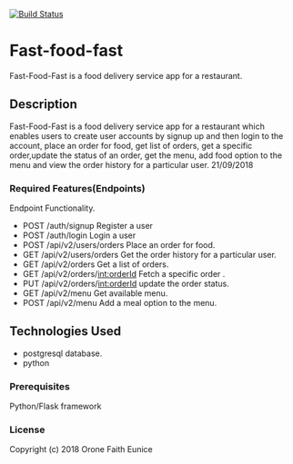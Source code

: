 [![Build Status](https://travis-ci.org/FaithOroone/Fast-food-fast.svg?branch=develop)](https://travis-ci.org/FaithOroone/Fast-food-fast)
# Fast-food-fast
Fast-Food-Fast is a food delivery service app for a restaurant.

## Description
Fast-Food-Fast is a food delivery service app for a restaurant which enables users
to create user accounts by signup up and then login to the account, place an order for food, get list of orders, get a specific order,update the status of an order, get the menu, add food option to the menu and view the order history  for a particular user.
21/09/2018

### Required Features(Endpoints)
Endpoint Functionality.

* POST /auth/signup Register a user
* POST /auth/login  Login a user
* POST /api/v2/users/orders Place an order for food.
* GET /api/v2/users/orders Get the order history for a particular user.
* GET /api/v2/orders Get a list of orders.
* GET /api/v2/orders/<int:orderId> Fetch a specific order .
* PUT /api/v2/orders/<int:orderId> update the order status.
* GET /api/v2/menu  Get available menu.
* POST /api/v2/menu Add a meal option to the menu.

## Technologies Used
* postgresql database.
* python

### Prerequisites
Python/Flask framework

### License
Copyright (c) 2018 Orone Faith Eunice

